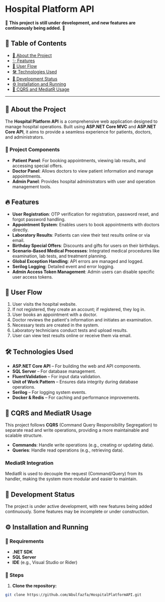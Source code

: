 # Hospital Platform API

🚧 **This project is still under development, and new features are continuously being added.** 🚧

## 📖 Table of Contents
- [📘 About the Project](#-about-the-project)
- [✨ Features](#-features)
- [🔄 User Flow](#-user-flow)
- [🛠 Technologies Used](#-technologies-used)
- [🚧 Development Status](#-development-status)
- [⚙️ Installation and Running](#-installation-and-running)
- [🧩 CQRS and MediatR Usage](#-cqrs-and-mediatr-usage)
  
---

## 📌 About the Project

The **Hospital Platform API** is a comprehensive web application designed to manage hospital operations. Built using **ASP.NET Core MVC** and **ASP.NET Core API**, it aims to provide a seamless experience for patients, doctors, and administrators.

### 🚀 Project Components
- **Patient Panel**: For booking appointments, viewing lab results, and accessing special offers.
- **Doctor Panel**: Allows doctors to view patient information and manage appointments.
- **Admin Panel**: Provides hospital administrators with user and operation management tools.

## 🔥 Features
- **User Registration**: OTP verification for registration, password reset, and forgot password handling.
- **Appointment System**: Enables users to book appointments with doctors directly.
- **Laboratory Results**: Patients can view their test results online or via email.
- **Birthday Special Offers**: Discounts and gifts for users on their birthdays.
- **Scenario-Based Medical Processes**: Integrated medical procedures like examination, lab tests, and treatment planning.
- **Global Exception Handling**: API errors are managed and logged.
- **Serilog Logging**: Detailed event and error logging.
- **Admin Access Token Management**: Admin users can disable specific user access tokens.

## 📌 User Flow
1. User visits the hospital website.
2. If not registered, they create an account; if registered, they log in.
3. User books an appointment with a doctor.
4. Doctor reviews the patient's information and initiates an examination.
5. Necessary tests are created in the system.
6. Laboratory technicians conduct tests and upload results.
7. User can view test results online or receive them via email.

## 🛠 Technologies Used
- **ASP.NET Core API** – For building the web and API components.
- **SQL Server** – For database management.
- **FluentValidation** – For input data validation.
- **Unit of Work Pattern** – Ensures data integrity during database operations.
- **Serilog** – For logging system events.
- **Docker & Redis** – For caching and performance improvements.

## 🧩 **CQRS and MediatR Usage**

This project follows **CQRS** (Command Query Responsibility Segregation) to separate read and write operations, providing a more maintainable and scalable structure.

- **Commands**: Handle write operations (e.g., creating or updating data).
- **Queries**: Handle read operations (e.g., retrieving data).

### **MediatR Integration**
MediatR is used to decouple the request (Command/Query) from its handler, making the system more modular and easier to maintain.

## 🚧 Development Status
The project is under active development, with new features being added continuously. Some features may be incomplete or under construction.

## ⚙️ Installation and Running
### 📌 Requirements
- **.NET SDK**
- **SQL Server**
- **IDE** (e.g., Visual Studio or Rider)

### 📌 Steps
1. **Clone the repository:**
```sh
git clone https://github.com/Abulfazfa/HospitalPlatformAPI.git
